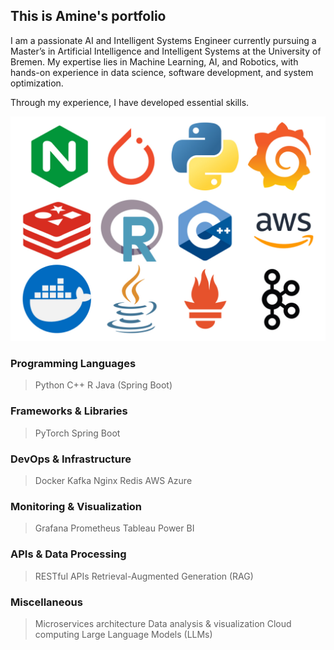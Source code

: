 ## This is Amine's portfolio

I am a passionate AI and Intelligent Systems Engineer currently pursuing a Master’s in Artificial Intelligence and Intelligent Systems at the University of Bremen. My expertise lies in Machine Learning, AI, and Robotics, with hands-on experience in data science, software development, and system optimization.


Through my experience, I have developed essential skills.

![this is an image](./assets/images/home/forest.jpg)

### Programming Languages

> Python
> C++
> R
> Java (Spring Boot)

### Frameworks & Libraries
> PyTorch
> Spring Boot

### DevOps & Infrastructure
> Docker
> Kafka
> Nginx
> Redis
> AWS
> Azure

### Monitoring & Visualization
> Grafana
> Prometheus
> Tableau
> Power BI

### APIs & Data Processing
> RESTful APIs
> Retrieval-Augmented Generation (RAG)

### Miscellaneous
> Microservices architecture
> Data analysis & visualization
> Cloud computing
> Large Language Models (LLMs)
